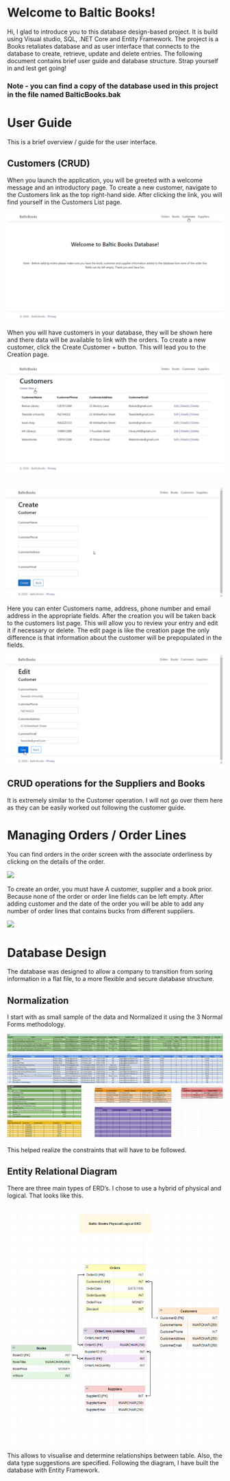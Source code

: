 # Welcome to Baltic Books!

Hi, I glad to introduce you to this database design-based project. It is build using Visual studio, SQL, .NET Core and Entity Framework. The project is a Books retaliates database and as user interface that connects to the database to create, retrieve, update and delete entries. The following document contains brief user guide and database structure. Strap yourself in and lest get going!

### Note - you can find a copy of the database used in this project in the file named BalticBooks.bak

# User Guide
This is a brief overview / guide for the user interface.


## Customers (CRUD)

When you launch the application, you will be greeted with a welcome message and an introductory page.
To create a new customer, navigate to the Customers link as the top right-hand side. After clicking the link, you will find yourself in the Customers List page. 




![](/BalticBooks/gitImages/welcome.jpg)




When you will have customers in your database, they will be shown here and there data will be available to link with the orders.
To create a new customer, click the Create Customer + button. This will lead you to the Creation page.




![](/BalticBooks/gitImages/createCustomer.jpg)

##

![](/BalticBooks/gitImages/listCustomer.jpg)




Here you can enter Customers name, address, phone number and email address in the appropriate fields.
After the creation you will be taken back to the customers list page. This will allow you to review your entry and edit it if necessary or delete. The edit page is like the creation page the only difference is that information about the customer will be prepopulated in the fields.




![](/BalticBooks/gitImages/editCustomer.jpg)




## CRUD operations for the Suppliers and Books 
It is extremely similar to the Customer operation. I will not go over them here as they can be easily worked out following the customer guide.



# Managing Orders / Order Lines
You can find orders in the order screen with the associate orderliness by clicking on the details of the order.



![](/BalticBooks/gitImages/)



To create an order, you must have A customer, supplier and a book prior. Because none of the order or order line fields can be left empty. After adding customer and the date of the order you will be able to add any number of order lines that contains bucks from different suppliers.



![](/BalticBooks/gitImages/)



# Database Design

The database was designed to allow a company to transition from soring information in a flat file, to a more flexible and secure database structure.

## Normalization

I start with as small sample of the data and Normalized it using the 3 Normal Forms methodology.

![](/BalticBooks/gitImages/normalization.jpg)

This helped realize the constraints that will have to be followed.

## Entity Relational Diagram
There are three main types of ERD’s. I chose to use a hybrid of physical and logical. That looks like this.

![](/BalticBooks/gitImages/erd.jpg)

This allows to visualise and determine relationships between table. Also, the data type suggestions are specified.
Following the diagram, I have built the database with Entity Framework.



